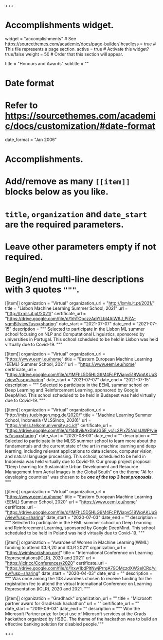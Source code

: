+++
# Accomplishments widget.
widget = "accomplishments"  # See https://sourcethemes.com/academic/docs/page-builder/
headless = true  # This file represents a page section.
active = true  # Activate this widget? true/false
weight = 50  # Order that this section will appear.

title = "Honours and Awards"
subtitle = ""

# Date format
#   Refer to https://sourcethemes.com/academic/docs/customization/#date-format
date_format = "Jan 2006"

# Accomplishments.
#   Add/remove as many `[[item]]` blocks below as you like.
#   `title`, `organization` and `date_start` are the required parameters.
#   Leave other parameters empty if not required.
#   Begin/end multi-line descriptions with 3 quotes `"""`.

[[item]]
  organization = "Virtual"
  organization_url = "http://lxmls.it.pt/2021/"
  title = "Lisbon Machine Learning Summer School, 2021"
  url = "http://lxmls.it.pt/2021/"
  certificate_url = "https://drive.google.com/file/d/1rhTObczzApYtLbI4AiW6J_PiZA-vqmBj/view?usp=sharing"
  date_start = "2021-07-07"
  date_end = "2021-07-15"
  description = """
Selected to participate in the Lisbon ML summer school focusing on NLP and Computational Linguistics, sponsored by universities in Portugal. This school scheduled to be held in Lisbon was held virtually due to Covid-19.
"""

[[item]]
  organization = "Virtual"
  organization_url = "https://www.eeml.eu/home"
  title = "Eastern European Machine Learning (EEML) Summer School, 2021"
  url = "https://www.eeml.eu/home"
  certificate_url = "https://drive.google.com/file/d/1MFhL5D5HLG9M4FcF1Viapv518WqAKUuS/view?usp=sharing"
  date_start = "2021-07-07"
  date_end = "2021-07-15"
  description = """
Selected to participate in the EEML summer school on Deep Learning and Reinforcement Learning, sponsored by Google DeepMind. This school scheduled to be held in Budapest was held virtually due to Covid-19.
"""

[[item]]
  organization = "Virtual"
  organization_url = "http://mlss.tuebingen.mpg.de/2020/"
  title = "Machine Learning Summer School, Indonesia (MLSSIndo, 2020)"
  url = "https://mlss.telkomuniversity.ac.id/"
  certificate_url = "https://drive.google.com/file/d/14dtyjkAxGaUG5E_yc1L3Plx75NplsUWP/view?usp=sharing"
  date_start = "2020-08-03"
  date_end = ""
  description = """
Selected to participate in the MLSS summer school to learn more about the fundamentals and the current state of the art in machine learning and deep learning, including relevant applications to data science, computer vision, and natural language processing. This school, scheduled to be held in Indonesia was held virtually due to Covid-19.
Our group project proposal "Deep Learning for Sustainable Urban Development and Resource Management from Aerial Images in the Global South" on the theme "AI for developing countries" was chosen to be **_one of the top 3 best proposals_**.
"""

[[item]]
  organization = "Virtual"
  organization_url = "https://www.eeml.eu/home"
  title = "Eastern European Machine Learning (EEML) Summer School, 2020"
  url = "https://www.eeml.eu/home"
  certificate_url = "https://drive.google.com/file/d/1MFhL5D5HLG9M4FcF1Viapv518WqAKUuS/view?usp=sharing"
  date_start = "2020-07-03"
  date_end = ""
  description = """
Selected to participate in the EEML summer school on Deep Learning and Reinforcement Learning, sponsored by Google DeepMind. This school scheduled to be held in Poland was held virtually due to Covid-19.
"""

[[item]]
  organization = "Awardee of Women in Machine Learning(WiML) funding to attend ICLR,20 and ICLR 2021"
  organization_url = "https://wimlworkshop.org/"
  title = "International Conference on Learning Representations(ICLR), 2020 and 2021"
  url = "https://iclr.cc/Conferences/2020"
  certificate_url = "https://drive.google.com/file/d/1rxw1bdPltNwjPrrgA79OMczdXW2elCRq/view?usp=sharing"
  date_start = "2020-04-03"
  date_end = ""
  description = """
Was once among the 103 awardees chosen to receive funding for the registration fee to attend the virtual International Conference on Learning Representation (ICLR), 2020 and 2021.
"""

[[item]]
  organization = "Gradhack"
  organization_url = ""
  title = "Microsoft partner award for GradHack hackathon"
  url = ""
  certificate_url = ""
  date_start = "2019-09-03"
  date_end = ""
  description = """
Won the Microsoft Partner prize for best use of Microsoft services at the Grads hackathon organized by HSBC. The theme of the hackathon was to build an effective banking solution for disabled people."""

+++
